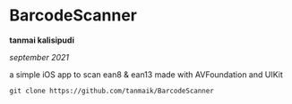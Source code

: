 #  BarcodeScanner
**tanmai kalisipudi**

*september 2021*

a simple iOS app to scan ean8 & ean13
made with AVFoundation and UIKit

```
git clone https://github.com/tanmaik/BarcodeScanner
```
